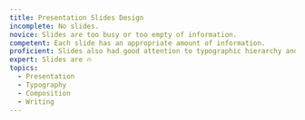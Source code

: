 ```yaml
---
title: Presentation Slides Design
incomplete: No slides.
novice: Slides are too busy or too empty of information.
competent: Each slide has an appropriate amount of information.
proficient: Slides also had good attention to typographic hierarchy and a fantastic balance of image to text.
expert: Slides are 🔥
topics:
  - Presentation
  - Typography
  - Composition
  - Writing
---
```

